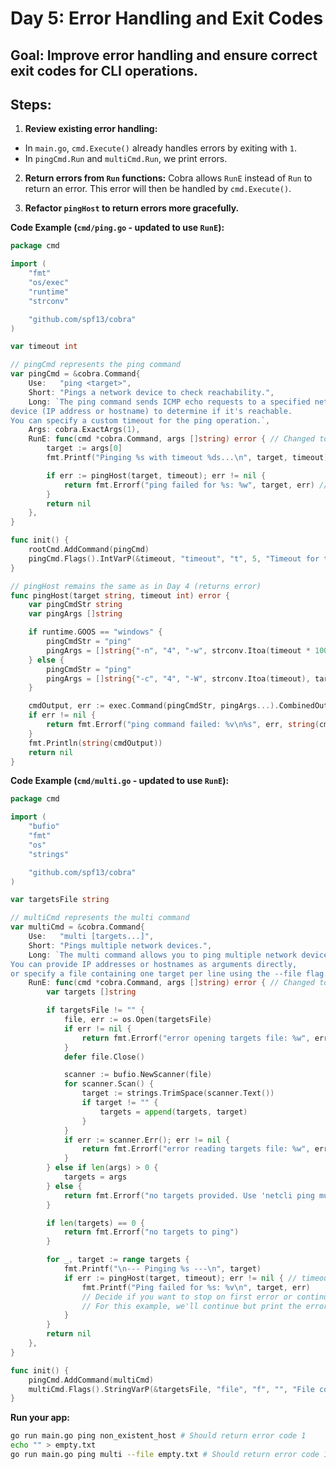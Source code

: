 # Day 5: Error Handling and Exit Codes

## **Goal:** Improve error handling and ensure correct exit codes for CLI operations.

## **Steps:**

1.  **Review existing error handling:**
* In `main.go`, `cmd.Execute()` already handles errors by exiting with `1`.
* In `pingCmd.Run` and `multiCmd.Run`, we print errors.

2.  **Return errors from `Run` functions:** Cobra allows `RunE` instead of `Run` to return an error. This error will then be handled by `cmd.Execute()`.

3.  **Refactor `pingHost` to return errors more gracefully.**

**Code Example (`cmd/ping.go` - updated to use `RunE`):**

```go
package cmd

import (
	"fmt"
	"os/exec"
	"runtime"
	"strconv"

	"github.com/spf13/cobra"
)

var timeout int

// pingCmd represents the ping command
var pingCmd = &cobra.Command{
	Use:   "ping <target>",
	Short: "Pings a network device to check reachability.",
	Long: `The ping command sends ICMP echo requests to a specified network
device (IP address or hostname) to determine if it's reachable.
You can specify a custom timeout for the ping operation.`,
	Args: cobra.ExactArgs(1),
	RunE: func(cmd *cobra.Command, args []string) error { // Changed to RunE
		target := args[0]
		fmt.Printf("Pinging %s with timeout %ds...\n", target, timeout)

		if err := pingHost(target, timeout); err != nil {
			return fmt.Errorf("ping failed for %s: %w", target, err) // Wrap the error
		}
		return nil
	},
}

func init() {
	rootCmd.AddCommand(pingCmd)
	pingCmd.Flags().IntVarP(&timeout, "timeout", "t", 5, "Timeout for the ping operation in seconds")
}

// pingHost remains the same as in Day 4 (returns error)
func pingHost(target string, timeout int) error {
	var pingCmdStr string
	var pingArgs []string

	if runtime.GOOS == "windows" {
		pingCmdStr = "ping"
		pingArgs = []string{"-n", "4", "-w", strconv.Itoa(timeout * 1000), target}
	} else {
		pingCmdStr = "ping"
		pingArgs = []string{"-c", "4", "-W", strconv.Itoa(timeout), target}
	}

	cmdOutput, err := exec.Command(pingCmdStr, pingArgs...).CombinedOutput()
	if err != nil {
		return fmt.Errorf("ping command failed: %v\n%s", err, string(cmdOutput))
	}
	fmt.Println(string(cmdOutput))
	return nil
}
```

**Code Example (`cmd/multi.go` - updated to use `RunE`):**

```go
package cmd

import (
	"bufio"
	"fmt"
	"os"
	"strings"

	"github.com/spf13/cobra"
)

var targetsFile string

// multiCmd represents the multi command
var multiCmd = &cobra.Command{
	Use:   "multi [targets...]",
	Short: "Pings multiple network devices.",
	Long: `The multi command allows you to ping multiple network devices.
You can provide IP addresses or hostnames as arguments directly,
or specify a file containing one target per line using the --file flag.`,
	RunE: func(cmd *cobra.Command, args []string) error { // Changed to RunE
		var targets []string

		if targetsFile != "" {
			file, err := os.Open(targetsFile)
			if err != nil {
				return fmt.Errorf("error opening targets file: %w", err)
			}
			defer file.Close()

			scanner := bufio.NewScanner(file)
			for scanner.Scan() {
				target := strings.TrimSpace(scanner.Text())
				if target != "" {
					targets = append(targets, target)
				}
			}
			if err := scanner.Err(); err != nil {
				return fmt.Errorf("error reading targets file: %w", err)
			}
		} else if len(args) > 0 {
			targets = args
		} else {
			return fmt.Errorf("no targets provided. Use 'netcli ping multi <targets...>' or 'netcli ping multi --file <filename>'")
		}

		if len(targets) == 0 {
			return fmt.Errorf("no targets to ping")
		}

		for _, target := range targets {
			fmt.Printf("\n--- Pinging %s ---\n", target)
			if err := pingHost(target, timeout); err != nil { // timeout is from parent (pingCmd)
				fmt.Printf("Ping failed for %s: %v\n", target, err)
				// Decide if you want to stop on first error or continue and report all errors
				// For this example, we'll continue but print the error.
			}
		}
		return nil
	},
}

func init() {
	pingCmd.AddCommand(multiCmd)
	multiCmd.Flags().StringVarP(&targetsFile, "file", "f", "", "File containing network targets (one per line)")
}
```

**Run your app:**

```bash
go run main.go ping non_existent_host # Should return error code 1
echo "" > empty.txt
go run main.go ping multi --file empty.txt # Should return error code 1
```

